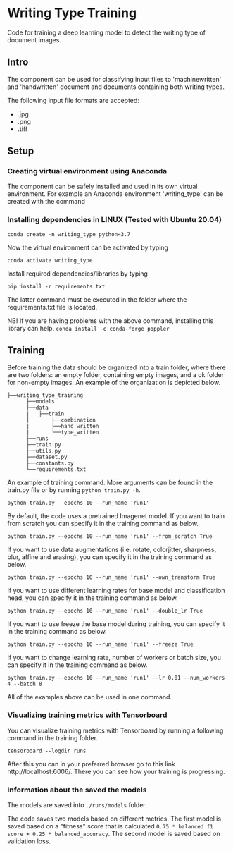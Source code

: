 # Writing Type Training

Code for training a deep learning model to detect the writing type of document images. 

## Intro

The component can be used for classifying input files to 'machinewritten' and 'handwritten' document and documents containing both writing types.

The following input file formats are accepted: 

- .jpg
- .png 
- .tiff 

## Setup

### Creating virtual environment using Anaconda

The component can be safely installed and used in its own virtual environment. 
For example an Anaconda environment 'writing_type' can be created with the command

### Installing dependencies in LINUX (Tested with Ubuntu 20.04)

```conda create -n writing_type python=3.7```

Now the virtual environment can be activated by typing

```conda activate writing_type```

Install required dependencies/libraries by typing 

```
pip install -r requirements.txt
```

The latter command must be executed in the folder where the requirements.txt file is located.

NB! If you are having problems with the above command, installing this library can help. `conda install -c conda-forge poppler`

## Training

Before training the data should be organized into a train folder, where there are two folders: an empty folder, containing empty images, and a ok folder for non-empty images. An example of the organization is depicted below.

```
├──writing_type_training
      ├──models
      ├──data
      |   ├──train
      |       ├──combination
      |       ├──hand_written
      |       └──type_written
      ├──runs
      ├──train.py
      ├──utils.py
      ├──dataset.py
      ├──constants.py
      └──requirements.txt
```

An example of training command. More arguments can be found in the train.py file or by running `python train.py -h`. 

```python train.py --epochs 10 --run_name 'run1'```

By default, the code uses a pretrained Imagenet model. If you want to train from scratch you can specify it in the training command as below. 

```python train.py --epochs 10 --run_name 'run1' --from_scratch True```

If you want to use data augmentations (i.e. rotate, colorjitter, sharpness, blur, affine and erasing), you can specify it in the training command as below.

```python train.py --epochs 10 --run_name 'run1' --own_transform True```

If you want to use different learning rates for base model and classification head, you can specify it in the training command as below.

```python train.py --epochs 10 --run_name 'run1' --double_lr True```

If you want to use freeze the base model during training, you can specify it in the training command as below.

```python train.py --epochs 10 --run_name 'run1' --freeze True```

If you want to change learning rate, number of workers or batch size, you can specify it in the training command as below.

```python train.py --epochs 10 --run_name 'run1' --lr 0.01 --num_workers 4 --batch 8```

All of the examples above can be used in one command.

### Visualizing training metrics with Tensorboard

You can visualize training metrics with Tensorboard by running a following command in the training folder.

```tensorboard --logdir runs```

After this you can in your preferred browser go to this link http://localhost:6006/. There you can see how your training is progressing. 

### Information about the saved the models

The models are saved into `./runs/models` folder.

The code saves two models based on different metrics. The first model is saved based on a "fitness" score that is calculated `0.75 * balanced f1 score + 0.25 * balanced_accuracy`. The second model is saved based on validation loss.
